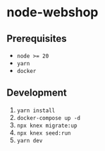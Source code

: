 # node-webshop

## Prerequisites

- `node >= 20`
- `yarn`
- `docker`

## Development

1. `yarn install`
2. `docker-compose up -d`
3. `npx knex migrate:up`
4. `npx knex seed:run`
5. `yarn dev`
